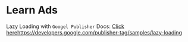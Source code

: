 # Learn Ads

Lazy Loading with `Googel Publisher` Docs: [Click here](https://developers.google.com/publisher-tag/samples/lazy-loading)https://developers.google.com/publisher-tag/samples/lazy-loading
